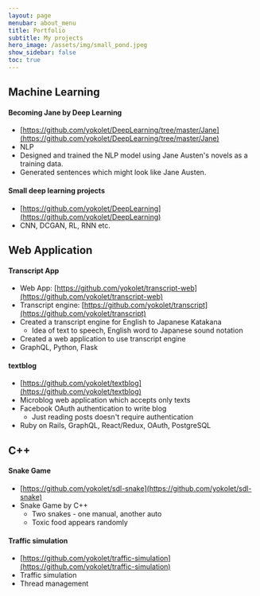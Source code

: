 ```yaml
---
layout: page
menubar: about_menu
title: Portfolio
subtitle: My projects
hero_image: /assets/img/small_pond.jpeg
show_sidebar: false
toc: true
---
```


## Machine Learning

#### Becoming Jane by Deep Learning
- [https://github.com/yokolet/DeepLearning/tree/master/Jane](https://github.com/yokolet/DeepLearning/tree/master/Jane)
- NLP
- Designed and trained the NLP model using Jane Austen's novels as a training data.
- Generated sentences which might look like Jane Austen.

#### Small deep learning projects
- [https://github.com/yokolet/DeepLearning](https://github.com/yokolet/DeepLearning)
- CNN, DCGAN, RL, RNN etc.

## Web Application

#### Transcript App
- Web App: [https://github.com/yokolet/transcript-web](https://github.com/yokolet/transcript-web)
- Transcript engine: [https://github.com/yokolet/transcript](https://github.com/yokolet/transcript)
- Created a transcript engine for English to Japanese Katakana
  - Idea of text to speech, English word to Japanese sound notation
- Created a web application to use transcript engine
- GraphQL, Python, Flask

#### textblog
- [https://github.com/yokolet/textblog](https://github.com/yokolet/textblog)
- Microblog web application which accepts only texts
- Facebook OAuth authentication to write blog
  - Just reading posts doesn't require authentication
- Ruby on Rails, GraphQL, React/Redux, OAuth, PostgreSQL

## C++

#### Snake Game
- [https://github.com/yokolet/sdl-snake](https://github.com/yokolet/sdl-snake)
- Snake Game by C++
  - Two snakes - one manual, another auto
  - Toxic food appears randomly

#### Traffic simulation
- [https://github.com/yokolet/traffic-simulation](https://github.com/yokolet/traffic-simulation)
- Traffic simulation
- Thread management


